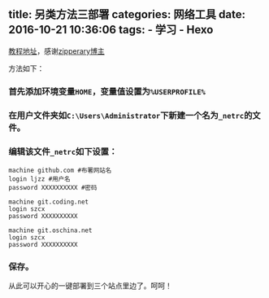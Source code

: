 title: 另类方法三部署
categories: 网络工具
date: 2016-10-21 10:36:06
tags: 
     - 学习
     - Hexo
---

[教程地址](http://www.zipperary.com/2013/05/26/ssh-errors-with-github/)，感谢[zipperary博主](http://www.zipperary.com)
	
	
方法如下：
<!--more-->	
	
### 首先添加环境变量`HOME`，变量值设置为`%USERPROFILE%`

### 在用户文件夹如`C:\Users\Administrator`下新建一个名为`_netrc`的文件。
    
### 编辑该文件`_netrc`如下设置：

    machine github.com #布署网站名
    login ljzz #用户名
    password XXXXXXXXXX #密码

    machine git.coding.net
    login szcx
    password XXXXXXXXXX

    machine git.oschina.net
    login szcx
    password XXXXXXXXXX


### 保存。

从此可以开心的一键部署到三个站点里边了。呵呵！

